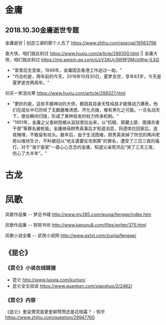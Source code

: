 

# 金庸

## 2018.10.30金庸逝世专题

金庸逝世 | 创造江湖的那个人去了 https://www.zhihu.com/special/19563798

查大侠，咱们就此别过 https://www.huxiu.com/article/269300.html || 金庸大侠，咱们就此别过 https://mp.weixin.qq.com/s/zV3AUy3W9F0MclsWw-lL5Q
- "家里后生变故，1948年，金庸因去香港工作逃过一劫。"
- "巧合的是，两年前的今天，2016年10月30日，夏梦去世，享年83岁，今天是夏梦逝世两周年。"

仰天一笑泪光寒 https://www.huxiu.com/article/269327.html
- "更妙的是，这些手握神功的大侠，都因其自身天性纯良才能够战力爆表，他们在成长中已历经了无数磨难诱惑、开化点拨，难有黑化之可能。一旦名动天下，便会瞬间归隐，形成了某种自发的权力传承机制。"
- "1951年，金庸之父查树勋被从监狱里拉出来，以“抗粮、窝藏土匪、图谋杀害干部”等罪名被枪毙。金庸继母顾秀英事后才知道消息，将遗体拉回家后，连夜掩埋，不敢留有坟头。数年后，由于生活困难，顾秀英卖掉了所住的两间老房以维持生计，不料被冠以“地主婆要反攻倒算”的罪名，遭受了三日三夜的毒打。对于“海宁查家”一直心心念念的金庸，知道父亲死讯后“哭了三天三夜，伤心了大半年”。"

# 古龙

# 凤歌

凤歌作品集 -- 梦远书城 http://www.my285.com/wuxia/fengge/index.htm

凤歌作品集 -- 努努书坊 http://www.kanunu8.com/files/writer/375.html

凤歌小说全集 -- 武侠小说网 http://www.qxtxt.com/zuojia/fengge/

## 《昆仑》

### 《昆仑》小说在线链接

- 昆仑 http://www.luoxia.com/kunlun/
- 昆仑全文阅读 https://www.quanben.com/xiaoshuo/2/2462/

### 《昆仑》内容

《昆仑》里梁萧究竟更爱柳莺莺还是花晓霜？ - 知乎 https://www.zhihu.com/question/29947760

